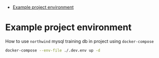 - [Example project environment](#sec-1)

# Example project environment<a id="sec-1"></a>

How to use `northwind` mysql training db in project using `docker-compose`

```sh
docker-compose --env-file ./.dev.env up -d
```
